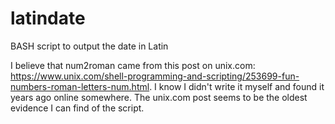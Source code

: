 # latindate
BASH script to output the date in Latin

I believe that num2roman came from this post on unix.com: https://www.unix.com/shell-programming-and-scripting/253699-fun-numbers-roman-letters-num.html. I know I didn't write it myself and found it years ago online somewhere. The unix.com post seems to be the oldest evidence I can find of the script.

